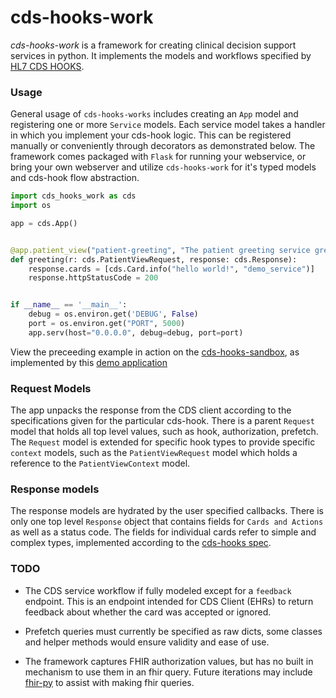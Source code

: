 # cds-hooks-work
*cds-hooks-work* is a framework for creating clinical decision support services in python. It implements the models and workflows specified by [HL7 CDS HOOKS](https://cds-hooks.hl7.org/). 

### Usage
General usage of `cds-hooks-works` includes creating an `App` model and registering one or more `Service` models. Each service model takes a handler in which you implement your cds-hook logic. This can be registered manually or conveniently through decorators as demonstrated below. The framework comes packaged with `Flask` for running your webservice, or bring your own webserver and utilize `cds-hooks-work` for it's typed models and cds-hook flow abstraction.   

```python
import cds_hooks_work as cds
import os

app = cds.App()


@app.patient_view("patient-greeting", "The patient greeting service greets a patient!", title="Patient Greeter")
def greeting(r: cds.PatientViewRequest, response: cds.Response):
    response.cards = [cds.Card.info("hello world!", "demo_service")]
    response.httpStatusCode = 200


if __name__ == '__main__':
    debug = os.environ.get('DEBUG', False)
    port = os.environ.get("PORT", 5000)
    app.serv(host="0.0.0.0", debug=debug, port=port)

```

View the preceeding example in action on the [cds-hooks-sandbox](https://sandbox.cds-hooks.org/?serviceDiscoveryURL=https://test-cds-service.herokuapp.com/cds-services), as implemented by this [demo application](https://github.com/vlaurenzano/cds-hooks-works-example)


### Request Models 

The app unpacks the response from the CDS client according to the specifications given for the particular cds-hook. There is a parent `Request` model that holds all top level values, such as hook, authorization, prefetch. The `Request` model is extended for specific hook types to provide specific `context` models, such as the `PatientViewRequest` model which holds a reference to the `PatientViewContext` model.        

### Response models

The response models are hydrated by the user specified callbacks. There is only one top level `Response` object that contains fields for `Cards and Actions` as well as a status code. The fields for individual cards refer to simple and complex types, implemented according to the [cds-hooks spec](https://cds-hooks.org/specification/current/#http-response).   


### TODO

* The CDS service workflow if fully modeled except for a `feedback` endpoint. This is an endpoint intended for CDS Client (EHRs) to return feedback about whether the card was accepted or ignored.
 
* Prefetch queries must currently be specified as raw dicts, some classes and helper methods would ensure validity and ease of use. 

* The framework captures FHIR authorization values, but has no built in mechanism to use them in an fhir query. Future iterations may include [fhir-py](https://github.com/beda-software/fhir-py) to assist with making fhir queries.      
